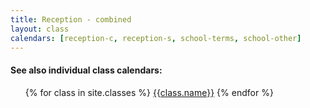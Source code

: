 ```yaml
---
title: Reception - combined
layout: class
calendars: [reception-c, reception-s, school-terms, school-other]
---
```


<h4>See also individual class calendars:</h4>
<ul>
  {% for class in site.classes %}
  <a href = "{{ class.url }}">{{class.name}}</a>
  {% endfor %}
</ul>
